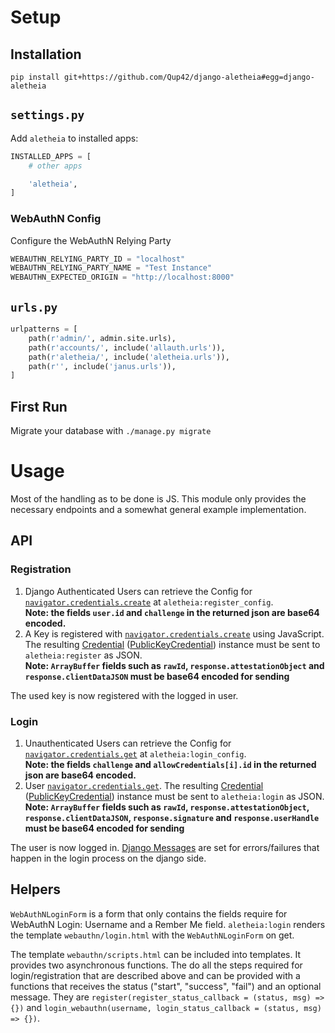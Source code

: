 # Setup
## Installation
`pip install git+https://github.com/Qup42/django-aletheia#egg=django-aletheia`

## `settings.py`
Add `aletheia` to installed apps:

```python
INSTALLED_APPS = [
    # other apps

    'aletheia',
]
```

### WebAuthN Config
Configure the WebAuthN Relying Party
```python
WEBAUTHN_RELYING_PARTY_ID = "localhost"
WEBAUTHN_RELYING_PARTY_NAME = "Test Instance"
WEBAUTHN_EXPECTED_ORIGIN = "http://localhost:8000"
```

## `urls.py`
```python
urlpatterns = [
    path(r'admin/', admin.site.urls),
    path(r'accounts/', include('allauth.urls')),
    path(r'aletheia/', include('aletheia.urls')),
    path(r'', include('janus.urls')),
]
```

## First Run
Migrate your database with `./manage.py migrate`

# Usage
Most of the handling as to be done is JS. This module only provides the necessary endpoints and a somewhat general example implementation.

## API
### Registration
1. Django Authenticated Users can retrieve the Config for [`navigator.credentials.create`](https://developer.mozilla.org/en-US/docs/Web/API/CredentialsContainer/create) at `aletheia:register_config`.<br>
**Note: the fields `user.id` and `challenge` in the returned json are base64 encoded.**
2. A Key is registered with [`navigator.credentials.create`](https://developer.mozilla.org/en-US/docs/Web/API/CredentialsContainer/create) using JavaScript. The resulting [Credential](https://developer.mozilla.org/en-US/docs/Web/API/CredentialsContainer/create) ([PublicKeyCredential](https://developer.mozilla.org/en-US/docs/Web/API/PublicKeyCredential)) instance must be sent to `aletheia:register` as JSON.<br>
**Note: `ArrayBuffer` fields such as `rawId`, `response.attestationObject` and `response.clientDataJSON` must be base64 encoded for sending**

The used key is now registered with the logged in user.

### Login
1. Unauthenticated Users can retrieve the Config for [`navigator.credentials.get`](https://developer.mozilla.org/en-US/docs/Web/API/CredentialsContainer/get) at `aletheia:login_config`.<br>
**Note: the fields `challenge` and `allowCredentials[i].id` in the returned json are base64 encoded.**
2. User [`navigator.credentials.get`](https://developer.mozilla.org/en-US/docs/Web/API/CredentialsContainer/get). The resulting [Credential](https://developer.mozilla.org/en-US/docs/Web/API/CredentialsContainer/create) ([PublicKeyCredential](https://developer.mozilla.org/en-US/docs/Web/API/PublicKeyCredential)) instance must be sent to `aletheia:login` as JSON.<br>
**Note: `ArrayBuffer` fields such as `rawId`, `response.attestationObject`, `response.clientDataJSON`, `response.signature` and `response.userHandle` must be base64 encoded for sending**

The user is now logged in. [Django Messages](https://docs.djangoproject.com/en/4.0/ref/contrib/messages/) are set for errors/failures that happen in the login process on the django side.

## Helpers

`WebAuthNLoginForm` is a form that only contains the fields require for WebAuthN Login: Username and a Rember Me field.
`aletheia:login` renders the template `webauthn/login.html` with the `WebAuthNLoginForm` on get.

The template `webauthn/scripts.html` can be included into templates. It provides two asynchronous functions. The do all the steps required for login/registration that are described above and can be provided with a functions that receives the status ("start", "success", "fail") and an optional message. They are `register(register_status_callback = (status, msg) => {})` and `login_webauthn(username, login_status_callback = (status, msg) => {})`.
